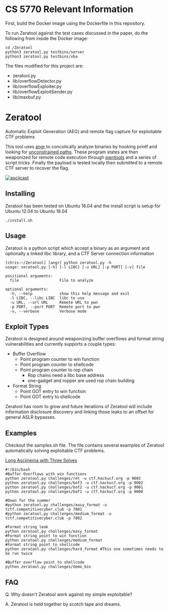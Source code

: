 # CS 5770 Relevant Information

First, build the Docker image using the Dockerfile in this repository.

To run Zeratool against the test cases discussed in the paper, do the following from inside the Docker image:
```
cd /Zeratool
python3 zeratool.py testbins/server
python3 zeratool.py testbins/vba
```

The files modified for this project are:
 - zeratool.py
 - lib/overflowDetector.py
 - lib/overflowExploiter.py
 - lib/overflowExploitSender.py
 - lib/maxbuf.py


# Zeratool
Automatic Exploit Generation (AEG) and remote flag capture for exploitable CTF problems

This tool uses [angr](https://github.com/angr/angr) to concolically analyze binaries by hooking printf and looking for [unconstrained paths](https://github.com/angr/angr-doc/blob/master/docs/examples.md#vulnerability-discovery). These program states are then weaponized for remote code execution through [pwntools](https://github.com/Gallopsled/pwntools) and a series of script tricks. Finally the payload is tested locally then submitted to a remote CTF server to recover the flag.

[![asciicast](https://asciinema.org/a/188002.png)](https://asciinema.org/a/188002)

## Installing
Zeratool has been tested on Ubuntu 16.04 and the install script is setup for Ubuntu 12.04 to Ubuntu 18.04

    ./install.sh
    
## Usage
Zeratool is a python script which accept a binary as an argument and optionally a linked libc library, and a CTF Server connection information

```
[chris:~/Zeratool] [angr] python zeratool.py -h
usage: zeratool.py [-h] [-l LIBC] [-u URL] [-p PORT] [-v] file

positional arguments:
  file                  File to analyze

optional arguments:
  -h, --help            show this help message and exit
  -l LIBC, --libc LIBC  libc to use
  -u URL, --url URL     Remote URL to pwn
  -p PORT, --port PORT  Remote port to pwn
  -v, --verbose         Verbose mode
```

## Exploit Types
Zeratool is designed around weaponizing buffer overflows and format string vulnerabilities and currently supports a couple types:

 * Buffer Overflow
   * Point program counter to win function
   * Point program counter to shellcode
   * Point program counter to rop chain
     * Rop chains need a libc base address
     * one-gadget and ropper are used rop chain building
 * Format String
   * Point GOT entry to win function
   * Point GOT entry to shellcode

Zeratool has room to grow and future iterations of Zeratool will include information disclosure discovery and linking those leaks to an offset for general ASLR bypasses. 

## Examples
Checkout the samples.sh file. The file contains several examples of Zeratool automatically solving exploitable CTF problems.

[Long Asciinema with Three Solves](https://asciinema.org/a/188001)

```
#!/bin/bash
#Buffer Overflows with win functions
python zeratool.py challenges/ret -u ctf.hackucf.org -p 9003
python zeratool.py challenges/bof3 -u ctf.hackucf.org -p 9002
python zeratool.py challenges/bof2 -u ctf.hackucf.org -p 9001
python zeratool.py challenges/bof1 -u ctf.hackucf.org -p 9000

#Down for the summer
#python zeratool.py challenges/easy_format -u tctf.competitivecyber.club -p 7801
#python zeratool.py challenges/medium_format -u tctf.competitivecyber.club -p 7802

#Format string leak
python zeratool.py challenges/easy_format
#Format string point to win function
python zeratool.py challenges/medium_format
#Format string point to shellcode
python zeratool.py challenges/hard_format #This one sometimes needs to be run twice

#Buffer overflow point to shellcode
python zeratool.py challenges/demo_bin
```

## FAQ
Q. Why doesn't Zeratool work against my simple exploitable?

A. Zeratool is held together by scotch tape and dreams. 
